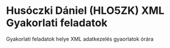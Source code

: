 # Husóczki Dániel (HLO5ZK) XML Gyakorlati feladatok

Gyakorlati feladatok helye XML adatkezelés gyaorlatok órára
